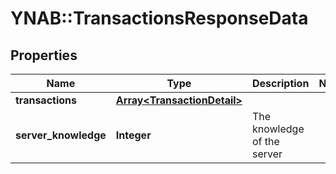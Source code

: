 # YNAB::TransactionsResponseData

## Properties
Name | Type | Description | Notes
------------ | ------------- | ------------- | -------------
**transactions** | [**Array&lt;TransactionDetail&gt;**](TransactionDetail.md) |  | 
**server_knowledge** | **Integer** | The knowledge of the server | 


